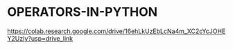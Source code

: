 # OPERATORS-IN-PYTHON
https://colab.research.google.com/drive/16ehLkUzEbLcNa4m_XC2cYcJOHEY2UzIy?usp=drive_link
